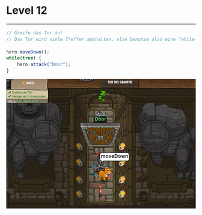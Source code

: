 # Level 12
___

```js
// Greife das Tor an!
// Das Tor wird viele Treffer aushalten, also benutze also eine "while-true" Schleife.

hero.moveDown();
while(true) {
    hero.attack("Door");
}
```
<img src="images/level12.png" alt="images/level12.png" width="700"/>
